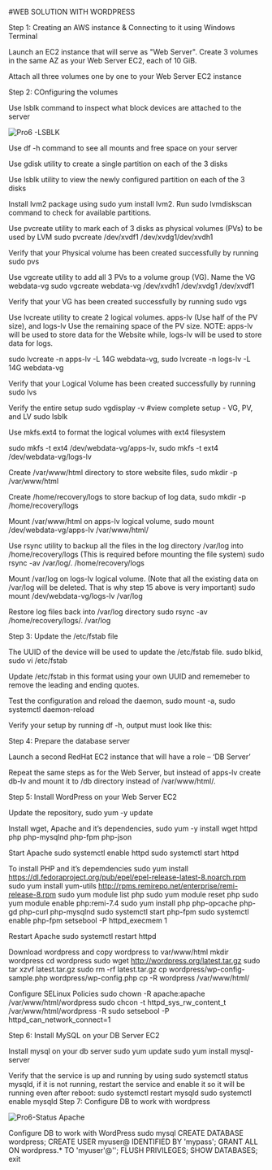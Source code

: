 #WEB SOLUTION WITH WORDPRESS

Step 1: Creating an AWS instance & Connecting to it using Windows Terminal

Launch an EC2 instance that will serve as "Web Server". Create 3 volumes in the same AZ as your Web Server EC2, each of 10 GiB.

Attach all three volumes one by one to your Web Server EC2 instance

Step 2: COnfiguring the volumes

Use lsblk command to inspect what block devices are attached to the server

![Pro6 -LSBLK](https://user-images.githubusercontent.com/117018714/210458586-23eac6ac-a4f0-48b5-9569-3d60018ae3aa.png)

Use df -h command to see all mounts and free space on your server

Use gdisk utility to create a single partition on each of the 3 disks

Use lsblk utility to view the newly configured partition on each of the 3 disks

Install lvm2 package using sudo yum install lvm2. Run sudo lvmdiskscan command to check for available partitions.

Use pvcreate utility to mark each of 3 disks as physical volumes (PVs) to be used by LVM sudo pvcreate /dev/xvdf1 /dev/xvdg1/dev/xvdh1

Verify that your Physical volume has been created successfully by running sudo pvs

Use vgcreate utility to add all 3 PVs to a volume group (VG). Name the VG webdata-vg sudo vgcreate webdata-vg /dev/xvdh1 /dev/xvdg1 /dev/xvdf1

Verify that your VG has been created successfully by running sudo vgs

Use lvcreate utility to create 2 logical volumes. apps-lv (Use half of the PV size), and logs-lv Use the remaining space of the PV size. NOTE: apps-lv will be used to store data for the Website while, logs-lv will be used to store data for logs.

sudo lvcreate -n apps-lv -L 14G webdata-vg, sudo lvcreate -n logs-lv -L 14G webdata-vg

Verify that your Logical Volume has been created successfully by running sudo lvs

Verify the entire setup sudo vgdisplay -v #view complete setup - VG, PV, and LV sudo lsblk

Use mkfs.ext4 to format the logical volumes with ext4 filesystem

sudo mkfs -t ext4 /dev/webdata-vg/apps-lv, sudo mkfs -t ext4 /dev/webdata-vg/logs-lv

Create /var/www/html directory to store website files, sudo mkdir -p /var/www/html

Create /home/recovery/logs to store backup of log data, sudo mkdir -p /home/recovery/logs

Mount /var/www/html on apps-lv logical volume, sudo mount /dev/webdata-vg/apps-lv /var/www/html/

Use rsync utility to backup all the files in the log directory /var/log into /home/recovery/logs (This is required before mounting the file system) sudo rsync -av /var/log/. /home/recovery/logs

Mount /var/log on logs-lv logical volume. (Note that all the existing data on /var/log will be deleted. That is why step 15 above is very important) sudo mount /dev/webdata-vg/logs-lv /var/log

Restore log files back into /var/log directory sudo rsync -av /home/recovery/logs/. /var/log

Step 3: Update the /etc/fstab file

The UUID of the device will be used to update the /etc/fstab file. sudo blkid, sudo vi /etc/fstab

Update /etc/fstab in this format using your own UUID and rememeber to remove the leading and ending quotes.

Test the configuration and reload the daemon, sudo mount -a, sudo systemctl daemon-reload

Verify your setup by running df -h, output must look like this:

Step 4: Prepare the database server

Launch a second RedHat EC2 instance that will have a role – ‘DB Server’

Repeat the same steps as for the Web Server, but instead of apps-lv create db-lv and mount it to /db directory instead of /var/www/html/.

Step 5: Install WordPress on your Web Server EC2

Update the repository, sudo yum -y update

Install wget, Apache and it’s dependencies, sudo yum -y install wget httpd php php-mysqlnd php-fpm php-json

Start Apache sudo systemctl enable httpd sudo systemctl start httpd

To install PHP and it’s depemdencies sudo yum install https://dl.fedoraproject.org/pub/epel/epel-release-latest-8.noarch.rpm sudo yum install yum-utils http://rpms.remirepo.net/enterprise/remi-release-8.rpm sudo yum module list php sudo yum module reset php sudo yum module enable php:remi-7.4 sudo yum install php php-opcache php-gd php-curl php-mysqlnd sudo systemctl start php-fpm sudo systemctl enable php-fpm setsebool -P httpd_execmem 1

Restart Apache sudo systemctl restart httpd

Download wordpress and copy wordpress to var/www/html mkdir wordpress cd wordpress sudo wget http://wordpress.org/latest.tar.gz sudo tar xzvf latest.tar.gz sudo rm -rf latest.tar.gz cp wordpress/wp-config-sample.php wordpress/wp-config.php cp -R wordpress /var/www/html/

Configure SELinux Policies sudo chown -R apache:apache /var/www/html/wordpress sudo chcon -t httpd_sys_rw_content_t /var/www/html/wordpress -R sudo setsebool -P httpd_can_network_connect=1 

Step 6: Install MySQL on your DB Server EC2

Install mysql on your db server sudo yum update sudo yum install mysql-server

Verify that the service is up and running by using sudo systemctl status mysqld, if it is not running, restart the service and enable it so it will be running even after reboot: sudo systemctl restart mysqld sudo systemctl enable mysqld Step 7: Configure DB to work with wordpress

![Pro6-Status Apache](https://user-images.githubusercontent.com/117018714/210462231-70d5be01-948f-49d7-b463-4c9b703d816e.png)

Configure DB to work with WordPress sudo mysql CREATE DATABASE wordpress; CREATE USER myuser@<Web-Server-Private-IP-Address> IDENTIFIED BY 'mypass'; GRANT ALL ON wordpress.* TO 'myuser'@''; FLUSH PRIVILEGES; SHOW DATABASES; exit


